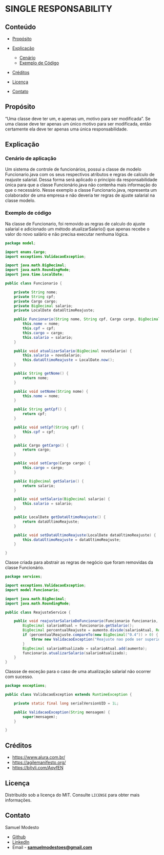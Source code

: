 <br />
<p >
  <h1> SINGLE RESPONSABILITY</h1>
</p>


<!-- TABLE OF CONTENTS -->

## Conteúdo

- [Propósito](#Propósito)
- [Explicação](#Explicação)
  - [Cenário](#Cenário-De-Aplicação)
  - [Exemplo de Código](#Exemplo-de-código)

- [Créditos](#Créditos)
- [Licença](#Licença)
- [Contato](#Contato)

## Propósito
“Uma classe deve ter um, e apenas um, motivo para ser modificada”.
Se uma classe deve ter apenas um único motivo para ser modificada, então certamente ela deve ter apenas uma única responsabilidade.

## Explicação
### Cenário de aplicação
Um sistema de controle de funcionários, possui a classe de modelo Funcionario.java com os seus respectivos atributos  e regras de calculo de reajuste salarial. Dessa forma será aplicado o princípio da responsabilidade única para que a classe Funcionário.java não contenha mais informação do que o necessário. Nesse exemplo a classe Funcionario.java, representa um colaborador de uma empresa e não deveria ter regras de ajuste salarial na classe modelo.

### Exemplo de código
Na classe de Funcionario, foi removido as regras de calculo do ajuste salarial e adicionado um método atualizarSalario() que apenas recebe o valor do novo salário e  não precisa executar nenhuma lógica.
```java 
package model;

import enums.Cargo;
import exceptions.ValidacaoException;

import java.math.BigDecimal;
import java.math.RoundingMode;
import java.time.LocalDate;

public class Funcionario {

    private String nome;
    private String cpf;
    private Cargo cargo;
    private BigDecimal salario;
    private LocalDate dataUltimoReajuste;

    public Funcionario(String nome, String cpf, Cargo cargo, BigDecimal salario) {
        this.nome = nome;
        this.cpf = cpf;
        this.cargo = cargo;
        this.salario = salario;
    }

    public void atualizarSalario(BigDecimal novoSalario) {
        this.salario = novoSalario;
        this.dataUltimoReajuste = LocalDate.now();
    }

    public String getNome() {
        return nome;
    }

    public void setNome(String nome) {
        this.nome = nome;
    }

    public String getCpf() {
        return cpf;
    }

    public void setCpf(String cpf) {
        this.cpf = cpf;
    }

    public Cargo getCargo() {
        return cargo;
    }

    public void setCargo(Cargo cargo) {
        this.cargo = cargo;
    }

    public BigDecimal getSalario() {
        return salario;
    }

    public void setSalario(BigDecimal salario) {
        this.salario = salario;
    }

    public LocalDate getDataUltimoReajuste() {
        return dataUltimoReajuste;
    }

    public void setDataUltimoReajuste(LocalDate dataUltimoReajuste) {
        this.dataUltimoReajuste = dataUltimoReajuste;
    }

}

```

Classe criada para abstrair as regras de negócio que foram removidas da classe Funcionário.
```java 
package services;

import exceptions.ValidacaoException;
import model.Funcionario;

import java.math.BigDecimal;
import java.math.RoundingMode;

public class ReajusteService {

    public void reajustarSalarioDoFuncionario(Funcionario funcionario, BigDecimal aumento){
        BigDecimal salarioAtual = funcionario.getSalario();
        BigDecimal percentualReajuste = aumento.divide(salarioAtual, RoundingMode.HALF_UP);
        if (percentualReajuste.compareTo(new BigDecimal("0.4")) > 0) {
            throw new ValidacaoException("Reajuste nao pode ser superior a 40% do salario!");
        }
        BigDecimal salarioAtualizado = salarioAtual.add(aumento);
        funcionario.atualizarSalario(salarioAtualizado);
    }
}

```

Classse de exceção para o caso de uma atualização salarial não ocorrer com sucesso.
```java 
package exceptions;

public class ValidacaoException extends RuntimeException {

    private static final long serialVersionUID = 1L;

    public ValidacaoException(String mensagem) {
        super(mensagem);
    }

}
```

<!-- ```java 

``` -->
<!-- ## Diagrama de classe -->

<!-- <p align="center">
  <a href="https://github.com/SamuelModesto">
      <img alt="Minerva" src="https://github.com/SamuelModesto/Imagens/blob/master/Imagens%20Minerva/strategy.png" />
  </a>
</p> -->

## Créditos
- https://www.alura.com.br/
- https://agilemanifesto.org/
- https://bityli.com/AqvfEN

## Licença

Distribuído sob a licença do MIT. Consulte `LICENSE` para obter mais informações.

## Contato
Samuel Modesto 
- [Github](https://github.com/SamuelModesto) 
- [LinkedIn](https://www.linkedin.com/in/samuelmodesto)
- Email - **samuelmodestoes@gmail.com**
